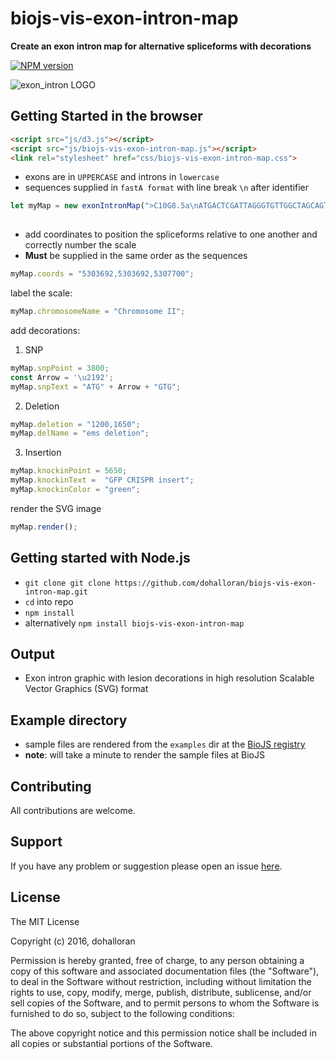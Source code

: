 # biojs-vis-exon-intron-map

**Create an exon intron map for alternative spliceforms with decorations**


[![NPM version](http://img.shields.io/npm/v/biojs-vis-exon-intron-map.svg)](https://www.npmjs.org/package/biojs-vis-exon-intron-map) 

![exon_intron LOGO](https://user-images.githubusercontent.com/8477977/43047557-e06f3cb4-8da6-11e8-8de4-c86a5de43c91.png)


## Getting Started in the browser 
```HTML
<script src="js/d3.js"></script>
<script src="js/biojs-vis-exon-intron-map.js"></script>
<link rel="stylesheet" href="css/biojs-vis-exon-intron-map.css">
```

- exons are in `UPPERCASE` and introns in `lowercase`  
- sequences supplied in `fastA format` with line break `\n` after identifier

```javascript
let myMap = new exonIntronMap(">C10G8.5a\nATGACTCGATTAGGGTGTTGGCTAGCAGTAGCCTTTCTGGTGGCCCTCGCTGGACTCGCAGATGCTGGATCCAACTGTTCAGCAGCCGACGCCACTAGAAACTGCATCGATGGACTTGTTATACCTATTTGgtgaggatttaaactaaaacaaagcttgaat>C10G8.5b\nATGACTCGATTAGGGTGTTGGCTAGCAGTAGCCTTTCTGGTGGCCCTCGCTGGACTCGCAGATGCTGGATCCAACTGTTCAGCAGCCGACGCCACTAGAAACTGCATCGATGGACTTGTTATACCTATTTGgtgaggatttaaactaaaacaaagcttgaatcaaaatttga>C10G8.5c\nATGAAGGAGGGAGAGATCGTTTTTGAAGACAACCAGACTGAgtacatcacctaccaatatcgtttttcttcaactttttttccagAGCTCTTGTTGAAATTGGAATTGTCGATACTGAACAATACGAACGCTCCGACTACTTCTACATCGAGCTTTCCCCACCAATCTGGGCCAAGAAGATGAATGgtgagtatttttggaactatttttttaagtgaaacaacaaaaacgcttctacatatacatatgtgcacattgttaatttcactacaacaacacaacaacaaaaacaatcaattaat");
		
```

- add coordinates to position the spliceforms relative to one another and correctly number the scale   
- __Must__ be supplied in the same order as the sequences

```javascript
myMap.coords = "5303692,5303692,5307700";
```

label the scale:
```javascript
myMap.chromosomeName = "Chromosome II";
```

add decorations:  
1. SNP
```javascript
myMap.snpPoint = 3800;
const Arrow = '\u2192';
myMap.snpText = "ATG" + Arrow + "GTG";
```
2. Deletion
```javascript
myMap.deletion = "1200,1650";
myMap.delName = "ems deletion";
```
3. Insertion
```javascript
myMap.knockinPoint = 5650;
myMap.knockinText =  "GFP CRISPR insert";
myMap.knockinColor = "green";
```
  
render the SVG image
```javascript
myMap.render();
```

## Getting started with Node.js 
- `git clone git clone https://github.com/dohalloran/biojs-vis-exon-intron-map.git`
- `cd` into repo
- `npm install` 
- alternatively `npm install biojs-vis-exon-intron-map` 

## Output 
- Exon intron graphic with lesion decorations in high resolution Scalable Vector Graphics (SVG) format

## Example directory  
- sample files are rendered from the `examples` dir at the [BioJS registry](http://biojs.io/d/biojs-vis-exon-intron-map) 
- __note__: will take a minute to render the sample files at BioJS

## Contributing

All contributions are welcome.

## Support

If you have any problem or suggestion please open an issue [here](https://github.com/dohalloran/biojs-vis-exon-intron-map/issues).

## License 

The MIT License

Copyright (c) 2016, dohalloran

Permission is hereby granted, free of charge, to any person
obtaining a copy of this software and associated documentation
files (the "Software"), to deal in the Software without
restriction, including without limitation the rights to use,
copy, modify, merge, publish, distribute, sublicense, and/or sell
copies of the Software, and to permit persons to whom the
Software is furnished to do so, subject to the following
conditions:

The above copyright notice and this permission notice shall be
included in all copies or substantial portions of the Software.

